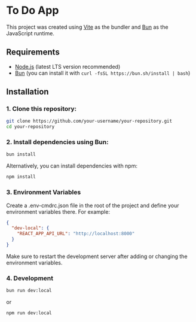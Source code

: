 # To Do App

This project was created using [Vite](https://vitejs.dev/) as the bundler and [Bun](https://bun.sh/) as the JavaScript runtime.

## Requirements

- [Node.js](https://nodejs.org/) (latest LTS version recommended)
- [Bun](https://bun.sh/) (you can install it with `curl -fsSL https://bun.sh/install | bash`)

## Installation

### 1. Clone this repository:

```bash
git clone https://github.com/your-username/your-repository.git
cd your-repository
```

### 2. Install dependencies using Bun:

```bash
bun install
```

Alternatively, you can install dependencies with npm:

```bash
npm install
```

### 3. Environment Variables

Create a .env-cmdrc.json file in the root of the project and define your environment variables there. For example:

```json
{
  "dev-local": {
    "REACT_APP_API_URL": "http://localhost:8000"
  }
}
```

Make sure to restart the development server after adding or changing the environment variables.

### 4. Development

```bash
bun run dev:local
```

or

```bash
npm run dev:local
```